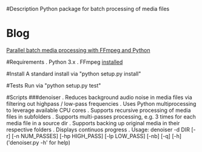 
#Description
Python package for batch processing of media files
    
    
# Blog 
[Parallel batch media processing with FFmpeg and Python](http://arseniy.drupalgardens.com/content/parallel-batch-media-processing-ffmpeg-and-python)


#Requirements
. Python 3.x
. FFmpeg [installed](http://ffmpeg.org/download.html)


#Install
A standard install via "python setup.py install"


#Tests
Run via "python setup.py test"


#Scripts
###denoiser
    . Reduces background audio noise in media files via filtering out highpass / low-pass frequencies
    . Uses Python multiprocessing to leverage available CPU cores
    . Supports recursive processing of media files in subfolders
    . Supports multi-passes processing, e.g. 3 times for each media file in a source dir
    . Supports backing up original media in their respective folders
    . Displays continuos progress
    . Usage: denoiser -d DIR [-r] [-n NUM_PASSES] [-hp HIGH_PASS] [-lp LOW_PASS] [-nb] [-q] [-h]
        ('denoiser.py -h' for help)







